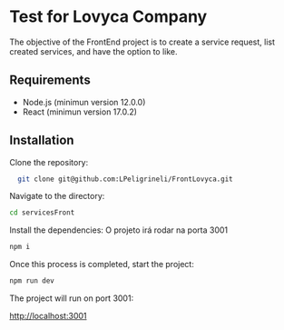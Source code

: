 
# Test for Lovyca Company

The objective of the FrontEnd project is to create a service request, list created services, and have the option to like.

## Requirements

- Node.js (minimun version 12.0.0)
- React (minimun version 17.0.2)

## Installation

Clone the repository:

```bash
  git clone git@github.com:LPeligrineli/FrontLovyca.git
```
Navigate to the directory:

```bash
cd servicesFront
```

Install the dependencies:
O projeto irá rodar na porta 3001
```bash
npm i
```

Once this process is completed, start the project:

```bash
npm run dev
```

The project will run on port 3001:

<http://localhost:3001>
